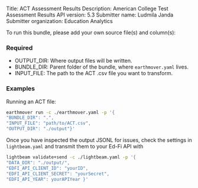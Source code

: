 Title: ACT Assessment Results
Description: American College Test Assessment Results
API version: 5.3
Submitter name: Ludmila Janda
Submitter organization: Education Analytics

To run this bundle, please add your own source file(s) and column(s):

### Required
- OUTPUT_DIR: Where output files will be written.
- BUNDLE_DIR: Parent folder of the bundle, where `earthmover.yaml` lives.
- INPUT_FILE: The path to the ACT .csv file you want to transform.

### Examples
Running an ACT file:
```bash
earthmover run -c ./earthmover.yaml -p '{
"BUNDLE_DIR": ".",
"INPUT_FILE": "path/to/ACT.csv",
"OUTPUT_DIR": "./output"}'
```

Once you have inspected the output JSONL for issues, check the settings in `lightbeam.yaml` and transmit them to your Ed-Fi API with
```bash
lightbeam validate+send -c ./lightbeam.yaml -p '{
"DATA_DIR": "./output/",
"EDFI_API_CLIENT_ID": "yourID",
"EDFI_API_CLIENT_SECRET": "yourSecret",
"EDFI_API_YEAR": yourAPIYear }'
```